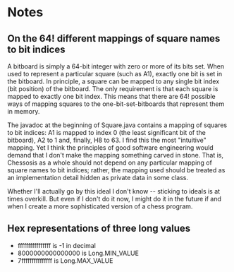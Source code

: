 # Notes

## On the 64! different mappings of square names to bit indices

A bitboard is simply a 64-bit integer with zero or more of its bits set. When used to represent a particular square (such as A1), exactly one bit is set in the bitboard. In principle, a square can be mapped to any single bit index (bit position) of the bitboard. The only requirement is that each square is mapped to exactly one bit index. This means that there are 64! possible ways of mapping squares to the one-bit-set-bitboards that represent them in memory.

The javadoc at the beginning of Square.java contains a mapping of squares to bit indices: A1 is mapped to index 0 (the least significant bit of the bitboard), A2 to 1 and, finally, H8 to 63. I find this the most "intuitive" mapping. Yet I think the principles of good software engineering would demand that I don't make the mapping something carved in stone. That is, Chessosis as a whole should not depend on any particular mapping of square names to bit indices; rather, the mapping used should be treated as an implementation detail hidden as private data in some class.

Whether I'll actually go by this ideal I don't know -- sticking to ideals is at times overkill. But even if I don't do it now, I might do it in the future if and when I create a more sophisticated version of a chess program.

## Hex representations of three long values

* ffffffffffffffff is -1 in decimal
* 8000000000000000 is Long.MIN_VALUE
* 7fffffffffffffff is Long.MAX_VALUE
